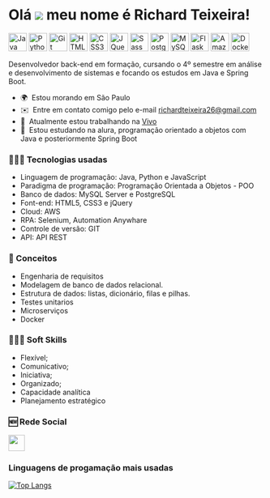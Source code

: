 Olá ![](https://user-images.githubusercontent.com/18350557/176309783-0785949b-9127-417c-8b55-ab5a4333674e.gif) meu nome é Richard Teixeira!
========================================================================================================================================
<p align="left">
<a href="https://www.oracle.com/java/" target="_blank" rel="noreferrer"><img src="https://raw.githubusercontent.com/danielcranney/readme-generator/main/public/icons/skills/java-colored.svg" width="36" height="36" alt="Java" /></a>
<a href="https://www.python.org/" target="_blank" rel="noreferrer"><img src="https://raw.githubusercontent.com/danielcranney/readme-generator/main/public/icons/skills/python-colored.svg" width="36" height="36" alt="Python" /></a>
<a href="https://git-scm.com/" target="_blank" rel="noreferrer"><img src="https://raw.githubusercontent.com/danielcranney/readme-generator/main/public/icons/skills/git-colored.svg" width="36" height="36" alt="Git" /></a>
<a href="https://developer.mozilla.org/en-US/docs/Glossary/HTML5" target="_blank" rel="noreferrer"><img src="https://raw.githubusercontent.com/danielcranney/readme-generator/main/public/icons/skills/html5-colored.svg" width="36" height="36" alt="HTML5" /></a>
<a href="https://www.w3.org/TR/CSS/#css" target="_blank" rel="noreferrer"><img src="https://raw.githubusercontent.com/danielcranney/readme-generator/main/public/icons/skills/css3-colored.svg" width="36" height="36" alt="CSS3" /></a>
<a href="https://jquery.com/" target="_blank" rel="noreferrer"><img src="https://raw.githubusercontent.com/danielcranney/readme-generator/main/public/icons/skills/jquery-colored.svg" width="36" height="36" alt="JQuery" /></a>
<a href="https://sass-lang.com/" target="_blank" rel="noreferrer"><img src="https://raw.githubusercontent.com/danielcranney/readme-generator/main/public/icons/skills/sass-colored.svg" width="36" height="36" alt="Sass" /></a>
<a href="https://www.postgresql.org/" target="_blank" rel="noreferrer"><img src="https://raw.githubusercontent.com/danielcranney/readme-generator/main/public/icons/skills/postgresql-colored.svg" width="36" height="36" alt="PostgreSQL" /></a>
<a href="https://www.mysql.com/" target="_blank" rel="noreferrer"><img src="https://raw.githubusercontent.com/danielcranney/readme-generator/main/public/icons/skills/mysql-colored.svg" width="36" height="36" alt="MySQL" /></a>
<a href="https://flask.palletsprojects.com/en/2.0.x/" target="_blank" rel="noreferrer"><img src="https://raw.githubusercontent.com/danielcranney/readme-generator/main/public/icons/skills/flask-colored.svg" width="36" height="36" alt="Flask" /></a>
<a href="https://aws.amazon.com" target="_blank" rel="noreferrer"><img src="https://raw.githubusercontent.com/danielcranney/readme-generator/main/public/icons/skills/aws-colored.svg" width="36" height="36" alt="Amazon Web Services" /></a>
<a href="https://www.docker.com/" target="_blank" rel="noreferrer"><img src="https://raw.githubusercontent.com/danielcranney/readme-generator/main/public/icons/skills/docker-colored.svg" width="36" height="36" alt="Docker" /></a>
</p>

Desenvolvedor back-end em formação, cursando o 4º semestre em análise e desenvolvimento de sistemas e focando os estudos em Java e Spring Boot. 

* 🌍  Estou morando em São Paulo
* ✉️  Entre em contato comigo pelo e-mail [richardteixeira26@gmail.com](mailto:richardteixeira26@gmail.com)
* 🚀  Atualmente estou trabalhando na [Vivo](http://www.linkedin.com/company/vivo-telefonicabr/mycompany/verification/)
* 🧠  Estou estudando na alura, programação orientado a objetos com Java e posteriormente Spring Boot

### 👨🏻‍🎓 Tecnologias usadas

* Linguagem de programação: Java, Python e JavaScript
* Paradigma de programação: Programação Orientada a Objetos - POO
* Banco de dados: MySQL Server e PostgreSQL
* Font-end: HTML5, CSS3 e jQuery
* Cloud: AWS
* RPA: Selenium, Automation Anywhare
* Controle de versão: GIT
* API: API REST

### 📘 Conceitos
* Engenharia de requisitos
* Modelagem de banco de dados relacional.
* Estrutura de dados: listas, dicionário, filas e pilhas.
* Testes unitarios
* Microserviços
* Docker

### 👨🏻‍💻 Soft Skills
* Flexível;
* Comunicativo;
* Iniciativa;
* Organizado;
* Capacidade analítica
* Planejamento estratégico


### 🆕 Rede Social

<p align="left"> <a href="https://www.linkedin.com/in/richard-p-teixeira" target="_blank" rel="noreferrer"><img src="https://raw.githubusercontent.com/danielcranney/readme-generator/main/public/icons/socials/linkedin.svg" width="32" height="32" /></a></p>

### Linguagens de progamação mais usadas

[![Top Langs](https://github-readme-stats.vercel.app/api/top-langs/?username=richard-rt&layout=compact&theme=vision-friendly-dark)](https://github.com/anuraghazra/github-readme-stats)

